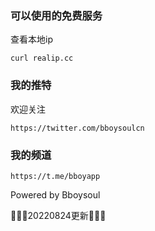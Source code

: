### 可以使用的免费服务

查看本地ip

`curl realip.cc`

### 我的推特

欢迎关注

`https://twitter.com/bboysoulcn`

### 我的频道

`https://t.me/bboyapp`

Powered by Bboysoul 

🤖🤖🤖20220824更新🤖🤖🤖


